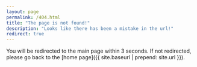 ```yaml
---
layout: page
permalink: /404.html
title: "The page is not found!"
description: "Looks like there has been a mistake in the url!"
redirect: true
---
```

You will be redirected to the main page within 3 seconds. 
If not redirected, 
please go back to the [home page]({{ site.baseurl | prepend: site.url }}).
